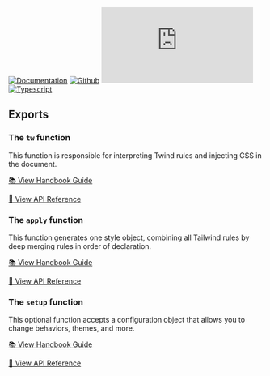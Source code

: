 [![Documentation](https://flat.badgen.net/badge/icon/Documentation?icon=awesome&label)](https://twind.dev/api/modules/twind.html)
[![Github](https://flat.badgen.net/badge/icon/tw-in-js%2Ftwind%2Fsrc?icon=github&label)](https://github.com/tw-in-js/twind/tree/v0.16/src)
[![Module Size](https://flat.badgen.net/badgesize/brotli/https://cdn.jsdelivr.net/npm/twind/twind.min.js?icon=jsdelivr&label&color=blue&cache=10800)](https://unpkg.com/twind/twind.js 'brotli module size')
[![Typescript](https://flat.badgen.net/badge/icon/included?icon=typescript&label)](https://unpkg.com/browse/twind/twind.d.ts)

## Exports

### The `tw` function

This function is responsible for interpreting Twind rules and injecting CSS in the document.

[📚 View Handbook Guide](/handbook/styling-with-twind#the-tw-function)

[📓 View API Reference](#tw)

### The `apply` function

This function generates one style object, combining all Tailwind rules by deep merging rules in order of declaration.

[📚 View Handbook Guide](/handbook/styling-with-twind#the-apply-function)

[📓 View API Reference](#apply)

### The `setup` function

This optional function accepts a configuration object that allows you to change behaviors, themes, and more.

[📚 View Handbook Guide](/handbook/configuration)

[📓 View API Reference](#setup)
